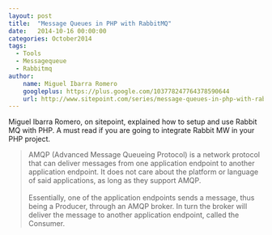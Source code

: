 ```yaml
---
layout: post
title:  "Message Queues in PHP with RabbitMQ"
date:   2014-10-16 00:00:00
categories: October2014
tags:
  - Tools
  - Messagequeue
  - Rabbitmq
author:
    name: Miguel Ibarra Romero
    googleplus: https://plus.google.com/103778247764378590644
    url: http://www.sitepoint.com/series/message-queues-in-php-with-rabbitmq/
---
```

Miguel Ibarra Romero, on sitepoint, explained how to setup and use Rabbit MQ with PHP. A must read if you are going to integrate Rabbit MW in your PHP project.

> AMQP (Advanced Message Queueing Protocol) is a network protocol that can deliver messages from one application endpoint to another application endpoint. It does not care about the platform or language of said applications, as long as they support AMQP.
> <br/><br/>
> Essentially, one of the application endpoints sends a message, thus being a Producer, through an AMQP broker. In turn the broker will deliver the message to another application endpoint, called the Consumer.
